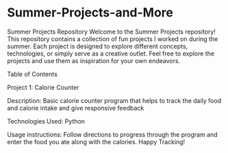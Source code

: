 # Summer-Projects-and-More
Summer Projects Repository
Welcome to the Summer Projects repository! This repository contains a collection of fun projects I worked on during the summer.
Each project is designed to explore different concepts, technologies, or simply serve as a creative outlet. Feel free to explore the projects and use them as inspiration for your own endeavors.

Table of Contents

Project 1: Calorie Counter

Description: Basic calorie counter program that helps to track the daily food and calorie intake and give responsive feedback

Technologies Used: Python

Usage instructions: Follow directions to progress through the program and enter the food you ate along with the calories. Happy Tracking!

